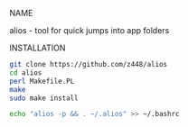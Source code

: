 NAME

alios - tool for quick jumps into app folders


INSTALLATION

```bash
git clone https://github.com/z448/alios
cd alios
perl Makefile.PL
make
sudo make install
```

```bash
echo "alios -p && . ~/.alios" >> ~/.bashrc
```
